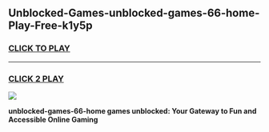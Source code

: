 
## Unblocked-Games-unblocked-games-66-home-Play-Free-k1y5p
<h3>
<a href="https://premium76.site?title=unblocked-games-66-home&ref=18A1">CLICK TO PLAY</a></h3>
<hr>

<h3>
<a href="https://premium76.site?title=unblocked-games-66-home&ref=18A1">CLICK 2 PLAY</a>
  
</h3>

<a href="https://premium76.site?title=unblocked-games-66-home&ref=18A1"><img src="https://clearcache.store/games.png"></a>


**unblocked-games-66-home games unblocked: Your Gateway to Fun and Accessible Online Gaming**
